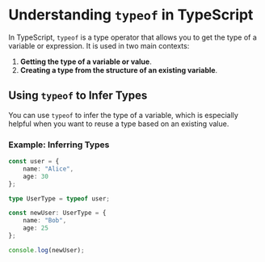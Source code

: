 # Understanding `typeof` in TypeScript

In TypeScript, `typeof` is a type operator that allows you to get the type of a variable or expression. It is used in two main contexts:

1. **Getting the type of a variable or value**.
2. **Creating a type from the structure of an existing variable**.

## Using `typeof` to Infer Types

You can use `typeof` to infer the type of a variable, which is especially helpful when you want to reuse a type based on an existing value.

### Example: Inferring Types

```typescript
const user = {
    name: "Alice",
    age: 30
};

type UserType = typeof user;

const newUser: UserType = {
    name: "Bob",
    age: 25
};

console.log(newUser);
```